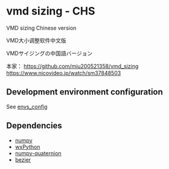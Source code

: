 # vmd sizing - CHS

VMD sizing Chinese version

VMD大小调整软件中文版

VMDサイジングの中国語バージョン

本家：
https://github.com/miu200521358/vmd_sizing
https://www.nicovideo.jp/watch/sm37848503

## Development environment configuration

See [envs_config](envs_config/rm.txt)

## Dependencies

 - [numpy](https://pypi.org/project/numpy/)
 - [wxPython](https://pypi.org/project/wxPython/)
 - [numpy-quaternion](https://pypi.org/project/numpy-quaternion/)
 - [bezier](https://pypi.org/project/bezier/)


